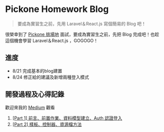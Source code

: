 # Pickone Homework Blog

> 要成為實習生之前，先用 Laravel＆React.js 寫個簡易的 Blog 吧！

很榮幸到了 [Pickone 挑場地](https://www.pickoneplace.com/) 面試，要成為實習生之前，先把 Blog 完成吧！也趁這個機會學習 Laravel＆React.js ，GOGOGO！

## 進度

* 8/21 完成基本的blog建置
* 8/24 修正給的建議及新增兩種登入模式

## 開發過程及心得記錄

歡迎來我的 [Medium](https://medium.com/@JerrryWeng) 觀看

1. [[Part 1] 前言、前置作業、資料模型建立、Auth 認證登入](https://medium.com/@JerrryWeng/實習生的門票-1-來做個簡易blog吧-18e152238076)
2. [[Part 2] 樣板、控制器、資源檔方法](https://medium.com/@JerrryWeng/實習生的門票-2-來做個簡易-blog-吧-46f59ea5fd4d)